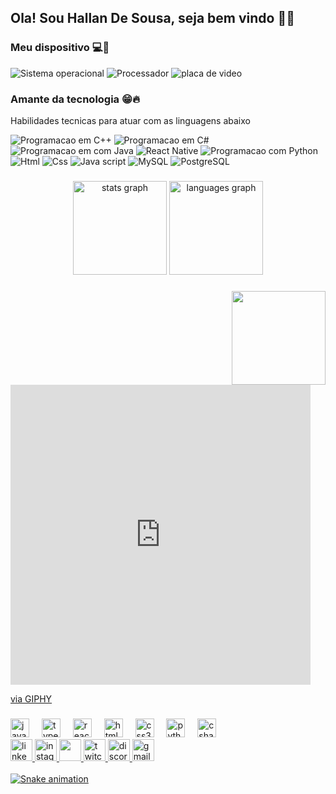<h2 align="left">Ola! Sou Hallan De Sousa, seja bem vindo 👋🙂</h2>

### Meu dispositivo 💻🤖
![Sistema operacional](https://img.shields.io/badge/Windows-Dell_G15-0078D6?style=for-the-badge&logo=windows&logoColor=white)
![Processador](https://img.shields.io/badge/Intel-Core_i5_11th-0071C5?style=for-the-badge&logo=intel&logoColor=white)
![placa de video](https://img.shields.io/badge/NVIDIA-RTX3050-76B900?style=for-the-badge&logo=nvidia&logoColor=white)

### Amante da tecnologia 😁🔥

Habilidades tecnicas para atuar com as linguagens abaixo

![Programacao em C++](https://img.shields.io/badge/C%2B%2B-00599C?style=for-the-badge&logo=c%2B%2B&logoColor=white)
![Programacao em C#](https://img.shields.io/badge/C%23-239120?style=for-the-badge&logo=c-sharp&logoColor=white)
![Programacao em com Java](https://img.shields.io/badge/Java-ED8B00?style=for-the-badge&logo=openjdk&logoColor=white)
![React Native](https://img.shields.io/badge/React_Native-20232A?style=for-the-badge&logo=react&logoColor=61DAFB)
![Programacao com Python](https://img.shields.io/badge/Python-14354C?style=for-the-badge&logo=python&logoColor=white)
![Html](https://img.shields.io/badge/HTML5-E34F26?style=for-the-badge&logo=html5&logoColor=white)
![Css](https://img.shields.io/badge/CSS3-1572B6?style=for-the-badge&logo=css3&logoColor=white)
![Java script](https://img.shields.io/badge/JavaScript-323330?style=for-the-badge&logo=javascript&logoColor=F7DF1E)
![MySQL](https://img.shields.io/badge/MySQL-00000F?style=for-the-badge&logo=mysql&logoColor=white)
![PostgreSQL](https://img.shields.io/badge/PostgreSQL-316192?style=for-the-badge&logo=postgresql&logoColor=white)

###

<div align="center">
  <img src="https://github-readme-stats.vercel.app/api?username=HallanBR&hide_title=false&hide_rank=false&show_icons=true&include_all_commits=true&count_private=true&disable_animations=false&theme=dracula&locale=en&hide_border=false" height="150" alt="stats graph"  />
  <img src="https://github-readme-stats.vercel.app/api/top-langs?username=HallanBR&locale=en&hide_title=false&layout=compact&card_width=320&langs_count=5&theme=dracula&hide_border=false" height="150" alt="languages graph"  />
</div>

###

<img align="right" height="150" src="https://giphy.com/embed/57YVteYGraIKl9zt23"><a href="https://giphy.com/gifs/dev-desenvolvedor-maeztra-57YVteYGraIKl9zt23">

<iframe src="https://giphy.com/embed/57YVteYGraIKl9zt23" width="480" height="480" style="" frameBorder="0" class="giphy-embed" allowFullScreen></iframe><p><a href="https://giphy.com/gifs/dev-desenvolvedor-maeztra-57YVteYGraIKl9zt23">via GIPHY</a></p>

###

<div align="left">
  <img src="https://cdn.jsdelivr.net/gh/devicons/devicon/icons/javascript/javascript-original.svg" height="30" alt="javascript logo"  />
  <img width="12" />
  <img src="https://cdn.jsdelivr.net/gh/devicons/devicon/icons/typescript/typescript-original.svg" height="30" alt="typescript logo"  />
  <img width="12" />
  <img src="https://cdn.jsdelivr.net/gh/devicons/devicon/icons/react/react-original.svg" height="30" alt="react logo"  />
  <img width="12" />
  <img src="https://cdn.jsdelivr.net/gh/devicons/devicon/icons/html5/html5-original.svg" height="30" alt="html5 logo"  />
  <img width="12" />
  <img src="https://cdn.jsdelivr.net/gh/devicons/devicon/icons/css3/css3-original.svg" height="30" alt="css3 logo"  />
  <img width="12" />
  <img src="https://cdn.jsdelivr.net/gh/devicons/devicon/icons/python/python-original.svg" height="30" alt="python logo"  />
  <img width="12" />
  <img src="https://cdn.jsdelivr.net/gh/devicons/devicon/icons/csharp/csharp-original.svg" height="30" alt="csharp logo"  />
</div>



<div align="left">

  <a href= "https://www.linkedin.com/in/hallan-sousa-92641b173">
    <img src="https://img.shields.io/static/v1?message=LinkedIn&logo=linkedin&label=&color=0077B5&logoColor=white&labelColor=&style=for-the-badge" height="35" alt="linkedin logo"  />

  <a href="https://www.instagram.com/hallan__martins/">
    <img src="https://img.shields.io/static/v1?message=Instagram&logo=instagram&label=&color=E4405F&logoColor=white&labelColor=&style=for-the-badge" height="35" alt="instagram logo"  />
    
  <a href="https://wa.link/q5ypxo">
    <img src="https://img.shields.io/static/v1?message=Whatsapp&logo=whatsapp&label=&color=25D366&logoColor=white&labelColor=&style=for-the-badge" height="35" alt=""   />
    
  <a href="https://web.telegram.org/k/#@HallanBR2000">
    <img src="https://img.shields.io/static/v1?message=Telegram&logo=twitch&label=&color=229ED9&logoColor=white&labelColor=&style=for-the-badge" height="35" alt="twitch logo"  />
    
  <a href="https://discord.gg/bucqZJG9">
    <img src="https://img.shields.io/static/v1?message=Discord&logo=discord&label=&color=7289DA&logoColor=white&labelColor=&style=for-the-badge" height="35" alt="discord logo"  />
    
  <a href="mailto:hallansousa1@gmail.com">
    <img src="https://img.shields.io/static/v1?message=Gmail&logo=gmail&label=&color=D14836&logoColor=white&labelColor=&style=for-the-badge" height="35" alt="gmail logo"  />
  
    
    
</div>



<br clear="both">



<img src="https://raw.githubusercontent.com/HallanBR/HallanBR/output/snake.svg" alt="Snake animation" />
